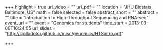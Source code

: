 +++
highlight = true
url_video = ""
url_pdf = ""
location = "JHU Biostats, Baltimore, US"
math = false
selected = false
abstract_short = ""
abstract = ""
title = "Introduction to High-Throughput Sequencing and RNA-seq"
event_url = ""
event = "Genomics for students"
time_start = 2013-03-06T16:24:05
url_slides = "http://lcolladotor.github.io/misc/genomics/HTSintro.pdf"

+++

